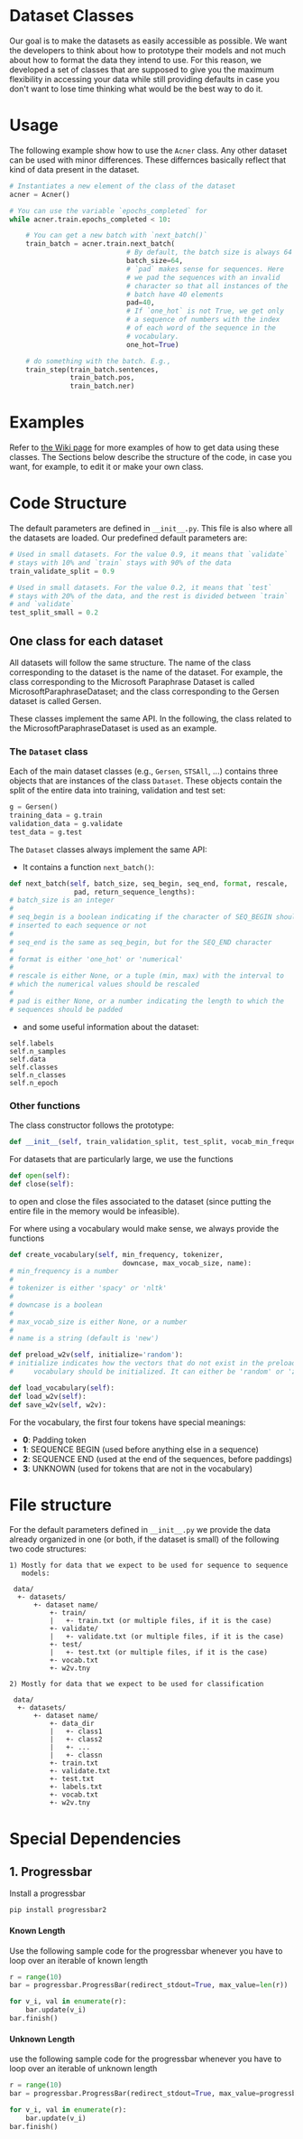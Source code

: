 # Dataset Classes

Our goal is to make the datasets as easily accessible as possible. We
want the developers to think about how to prototype their models and not
much about how to format the data they intend to use. For this reason, we
developed a set of classes that are supposed to give you the maximum
flexibility in accessing your data while still providing defaults in
case you don't want to lose time thinking what would be the best way
to do it.

# Usage

The following example show how to use the `Acner` class. Any other
dataset can be used with minor differences. These differnces basically
reflect that kind of data present in the dataset.

```python
# Instantiates a new element of the class of the dataset
acner = Acner()

# You can use the variable `epochs_completed` for 
while acner.train.epochs_completed < 10:

    # You can get a new batch with `next_batch()`
    train_batch = acner.train.next_batch(
                             # By default, the batch size is always 64
                             batch_size=64,
                             # `pad` makes sense for sequences. Here
                             # we pad the sequences with an invalid
                             # character so that all instances of the
                             # batch have 40 elements
                             pad=40,
                             # If `one_hot` is not True, we get only
                             # a sequence of numbers with the index
                             # of each word of the sequence in the
                             # vocabulary.
                             one_hot=True)

    # do something with the batch. E.g.,
    train_step(train_batch.sentences,
               train_batch.pos,
               train_batch.ner)
```

# Examples

Refer to
[the Wiki page]()
for more examples of how to get data using these classes.
The Sections below describe the structure of the code, in case you
want, for example, to edit it or make your own class.


# Code Structure

The default parameters are defined in `__init__.py`. This file is also
where all the datasets are loaded. Our predefined default parameters
are:

```python
# Used in small datasets. For the value 0.9, it means that `validate`
# stays with 10% and `train` stays with 90% of the data
train_validate_split = 0.9

# Used in small datasets. For the value 0.2, it means that `test`
# stays with 20% of the data, and the rest is divided between `train`
# and `validate`
test_split_small = 0.2
```

## One class for each dataset

All datasets will follow the same structure. The name of the class
corresponding to the dataset is the name of the dataset. For example,
the class corresponding to the Microsoft Paraphrase Dataset is called
MicrosoftParaphraseDataset; and the class corresponding to the Gersen
dataset is called Gersen.

These classes implement the same API. In the following, the class
related to the MicrosoftParaphraseDataset is used as an example.

### The `Dataset` class

Each of the main dataset classes (e.g., `Gersen`, `STSAll`, ...)
contains three objects that are instances of the class `Dataset`.
These objects contain the split of the entire data into training,
validation and test set:

```python
g = Gersen()
training_data = g.train
validation_data = g.validate
test_data = g.test
```

The `Dataset` classes always implement the same API:

 * It contains a function `next_batch()`:

```python
def next_batch(self, batch_size, seq_begin, seq_end, format, rescale,
                pad, return_sequence_lengths):
# batch_size is an integer
#
# seq_begin is a boolean indicating if the character of SEQ_BEGIN should be
# inserted to each sequence or not
#
# seq_end is the same as seq_begin, but for the SEQ_END character
#
# format is either 'one_hot' or 'numerical'
#
# rescale is either None, or a tuple (min, max) with the interval to
# which the numerical values should be rescaled
#
# pad is either None, or a number indicating the length to which the
# sequences should be padded
```

 * and some useful information about the dataset:

```
self.labels
self.n_samples
self.data
self.classes
self.n_classes
self.n_epoch
```


### Other functions

The class constructor follows the prototype:

```python
def __init__(self, train_validation_split, test_split, vocab_min_frequency):
```

For datasets that are particularly large, we use the functions

```python
def open(self):
def close(self):
```
to open and close the files associated to the dataset (since putting the
entire file in the memory would be infeasible).

For where using a vocabulary would make sense, we always provide the
functions

```python
def create_vocabulary(self, min_frequency, tokenizer,
                            downcase, max_vocab_size, name):
# min_frequency is a number
#
# tokenizer is either 'spacy' or 'nltk'
#
# downcase is a boolean
#
# max_vocab_size is either None, or a number
#
# name is a string (default is 'new')

def preload_w2v(self, initialize='random'):
# initialize indicates how the vectors that do not exist in the preloaded
#     vocabulary should be initialized. It can either be 'random' or 'zeros'.

def load_vocabulary(self):
def load_w2v(self):
def save_w2v(self, w2v):
```

For the vocabulary, the first four tokens have special meanings:

 * **0**: Padding token
 * **1**: SEQUENCE BEGIN (used before anything else in a sequence)
 * **2**: SEQUENCE END (used at the end of the sequences, before paddings)
 * **3**: UNKNOWN (used for tokens that are not in the vocabulary)


# File structure

For the default parameters defined in `__init__.py` we provide the
data already organized in one (or both, if the dataset is small) of
the following two code structures:


```
1) Mostly for data that we expect to be used for sequence to sequence
   models:

 data/
  +- datasets/
      +- dataset name/
          +- train/
          |   +- train.txt (or multiple files, if it is the case)
          +- validate/
          |   +- validate.txt (or multiple files, if it is the case)
          +- test/
          |   +- test.txt (or multiple files, if it is the case)
          +- vocab.txt
          +- w2v.tny

```

```
2) Mostly for data that we expect to be used for classification

 data/
  +- datasets/
      +- dataset name/
          +- data_dir
          |   +- class1
          |   +- class2
          |   +- ...
          |   +- classn
          +- train.txt
          +- validate.txt
          +- test.txt
          +- labels.txt
          +- vocab.txt
          +- w2v.tny
```

# Special Dependencies

## 1. Progressbar
Install a progressbar

```sh
pip install progressbar2
```

#### Known Length
Use the following sample code for the progressbar whenever you have
to loop over an iterable of known length

```python
r = range(10)
bar = progressbar.ProgressBar(redirect_stdout=True, max_value=len(r))

for v_i, val in enumerate(r):
    bar.update(v_i)
bar.finish()
```

#### Unknown Length
use the following sample code for the progressbar whenever you have
to loop over an iterable of unknown length

```python
r = range(10)
bar = progressbar.ProgressBar(redirect_stdout=True, max_value=progressbar.UnknownLength)

for v_i, val in enumerate(r):
    bar.update(v_i)
bar.finish()
```

